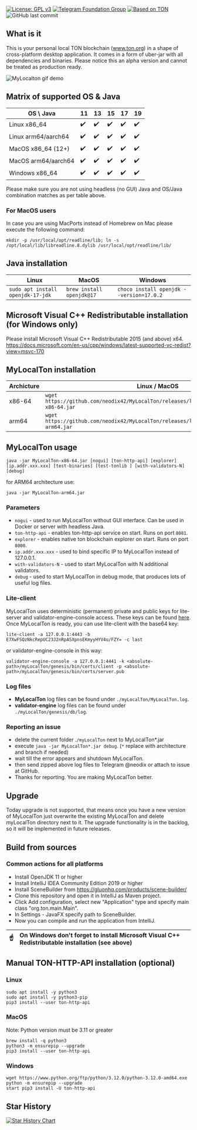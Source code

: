 [![License: GPL v3](https://img.shields.io/badge/License-GPLv3-blue.svg)](https://www.gnu.org/licenses/gpl-3.0)
[![Telegram Foundation Group][telegram-foundation-badge]][telegram-foundation-url]
[![Based on TON][ton-svg]][ton]
![GitHub last commit](https://img.shields.io/github/last-commit/neodiX42/myLocalTon)

[telegram-foundation-url]: https://t.me/tonblockchain

[telegram-foundation-badge]: https://img.shields.io/badge/-TON%20Foundation-2CA5E0?style=flat&logo=telegram&logoColor=white

[ton-svg]: https://img.shields.io/badge/Based%20on-TON-blue

[ton]: https://ton.org

## What is it

This is your personal local TON blockchain (www.ton.org) in a shape of cross-platform desktop application. It comes in a
form of uber-jar with all dependencies and binaries. Please notice this an
alpha version and cannot be treated as production ready.

<img alt="MyLocalton gif demo" src='./screens/MyLocalTon-demo.gif'>

## Matrix of supported OS & Java

| OS \ Java           | 11                 | 13                 | 15                 | 17                 | 19                 |
|---------------------|--------------------|--------------------|--------------------|--------------------|--------------------|
| Linux x86_64        | :heavy_check_mark: | :heavy_check_mark: | :heavy_check_mark: | :heavy_check_mark: | :heavy_check_mark: |
| Linux arm64/aarch64 | :heavy_check_mark: | :heavy_check_mark: | :heavy_check_mark: | :heavy_check_mark: | :heavy_check_mark: |
| MacOS x86_64 (12+)  | :heavy_check_mark: | :heavy_check_mark: | :heavy_check_mark: | :heavy_check_mark: | :heavy_check_mark: |
| MacOS arm64/aarch64 | :heavy_check_mark: | :heavy_check_mark: | :heavy_check_mark: | :heavy_check_mark: | :heavy_check_mark: |
| Windows x86_64      | :heavy_check_mark: | :heavy_check_mark: | :heavy_check_mark: | :heavy_check_mark: | :heavy_check_mark: |

Please make sure you are not using headless (no GUI) Java and OS/Java combination matches as per table above.

### For MacOS users

In case you are using MacPorts instead of Homebrew on Mac please execute the following command:

`mkdir -p /usr/local/opt/readline/lib; ln -s /opt/local/lib/libreadline.8.dylib /usr/local/opt/readline/lib/`

## Java installation

| Linux                                 | MacOS                         | Windows                                      |
|---------------------------------------|-------------------------------|----------------------------------------------|
| ```sudo apt install openjdk-17-jdk``` | ```brew install openjdk@17``` | ```choco install openjdk --version=17.0.2``` |

## Microsoft Visual C++ Redistributable installation (for Windows only)

Please install Microsoft Visual C++ Redistributable 2015 (and above) x64.
https://docs.microsoft.com/en-us/cpp/windows/latest-supported-vc-redist?view=msvc-170

## MyLocalTon installation

| Archicture | Linux / MacOS                                                                                    | Windows                                                                                           |
|------------|--------------------------------------------------------------------------------------------------|---------------------------------------------------------------------------------------------------|
| x86-64     | ```wget https://github.com/neodix42/MyLocalTon/releases/latest/download/MyLocalTon-x86-64.jar``` | [download](https://github.com/neodix42/MyLocalTon/releases/latest/download/MyLocalTon-x86-64.jar) |
| arm64      | ```wget https://github.com/neodix42/MyLocalTon/releases/latest/download/MyLocalTon-arm64.jar```  | [download](https://github.com/neodix42/MyLocalTon/releases/latest/download/MyLocalTon-arm64.jar)  |

## MyLocalTon usage

`java -jar MyLocalTon-x86-64.jar [nogui] [ton-http-api] [explorer] [ip.addr.xxx.xxx] [test-binaries] [test-tonlib
] [with-validators-N] [debug]`

for ARM64 architecture use:

`java -jar MyLocalTon-arm64.jar`

### Parameters

* `nogui` - used to run MyLocalTon without GUI interface. Can be used in Docker or server with headless Java.
* `ton-http-api` - enables ton-http-api service on start. Runs on port `8081`.
* `explorer` - enables native ton blockchain explorer on start. Runs on port `8000`.
* `ip.addr.xxx.xxx` - used to bind specific IP to MyLocalTon instead of 127.0.0.1.
* `with-validators-N` - used to start MyLocalTon with N additional validators.
* `debug` - used to start MyLocalTon in debug mode, that produces lots of useful log files.

### Lite-client

MyLocalTon uses deterministic (permanent) private and public keys for lite-server and validator-engine-console access.
These keys can be found [here](./src/main/resources/org/ton/certs).
Once MyLocalTon is ready, you can use lite-client with the base64 key:

`lite-client -a 127.0.0.1:4443 -b E7XwFSQzNkcRepUC23J2nRpASXpnsEKmyyHYV4u/FZY= -c last`

or validator-engine-console in this way:

`validator-engine-console -a 127.0.0.1:4441 -k <absolute-path>/myLocalTon/genesis/bin/certs/client -p <absolute-path>/myLocalTon/genesis/bin/certs/server.pub`

### Log files

* **MyLocalTon** log files can be found under `./myLocalTon/MyLocalTon.log`.
* **validator-engine** log files can be found under `./myLocalTon/genesis/db/log`.

### Reporting an issue

* delete the current folder .`/myLocalTon` next to MyLocalTon*.jar
* execute `java -jar MyLocalTon*.jar debug`. (`*` replace with architecture and branch if needed)
* wait till the error appears and shutdown MyLocalTon.
* then send zipped above log files to Telegram @neodix or attach to issue at GitHub.
* Thanks for reporting. You are making MyLocalTon better.

## Upgrade

Today upgrade is not supported, that means once you have a new version of MyLocalTon just overwrite the existing
MyLocalTon and delete myLocalTon directory next to it. The upgrade
functionality is in the backlog, so it will be implemented in future releases.

## Build from sources

### Common actions for all platforms

* Install OpenJDK 11 or higher
* Install IntelliJ IDEA Community Edition 2019 or higher
* Install SceneBuilder from https://gluonhq.com/products/scene-builder/
* Clone this repository and open it in IntelliJ as Maven project.
* Click Add configuration, select new "Application" type and specify main class "org.ton.main.Main".
* In Settings - JavaFX specify path to SceneBuilder.
* Now you can compile and run the application from IntelliJ.

| :point_up: | On Windows don't forget to install Microsoft Visual C++ Redistributable installation (see above) |
|------------|:-------------------------------------------------------------------------------------------------|

## Manual TON-HTTP-API installation (optional)

### Linux

```commandline
sudo apt install -y python3
sudo apt install -y python3-pip
pip3 install --user ton-http-api
```

### MacOS

Note: Python version must be 3.11 or greater

```commandline
brew install -q python3
python3 -m ensurepip --upgrade
pip3 install --user ton-http-api
```

### Windows

```commandline
wget https://www.python.org/ftp/python/3.12.0/python-3.12.0-amd64.exe
python -m ensurepip --upgrade
start pip3 install -U ton-http-api
```

## Star History

[![Star History Chart](https://api.star-history.com/svg?repos=neodix42/MyLocalTon&type=Date)](https://star-history.com/#neodix42/mylocalton&Date)
